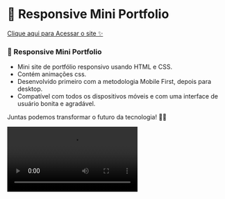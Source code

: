 # 💼 Responsive Mini Portfolio
<a href="https://esthers27.github.io/DevFem-projeto/" target="_blank">
    Clique aqui para Acessar o site ✨
</a>

 ### 💼 Responsive Mini Portfolio

- Mini site de portfólio responsivo usando HTML e CSS.
- Contém animações css.
- Desenvolvido primeiro com a metodologia Mobile First, depois para desktop.
- Compatível com todos os dispositivos móveis e com uma interface de usuário bonita e agradável.

Juntas podemos transformar o futuro da tecnologia! 🩷✨

![preview img](/plataforma_devfem.mp4)
